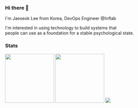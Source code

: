 ### Hi there 👋

I'm Jaeseok Lee from Korea, DevOps Engineer @Inflab

I'm interested in using technology to build systems that<br/>
people can use as a foundation for a stable psychological state.

### Stats

<img height=160 src="https://github-readme-stats-sunb.vercel.app/api?username=devsunb&custom_title=GitHub%20Stats&show_icons=true&theme=github_dark"/>
<img height=160 src="https://github-readme-stats-sunb.vercel.app/api/top-langs/?username=devsunb&layout=compact&theme=github_dark&hide=jupyter%20notebook,openedge%20abl"/>
<img src="https://github-readme-stats-sunb.vercel.app/api/wakatime?username=devsunb&layout=compact&theme=github_dark"/>
